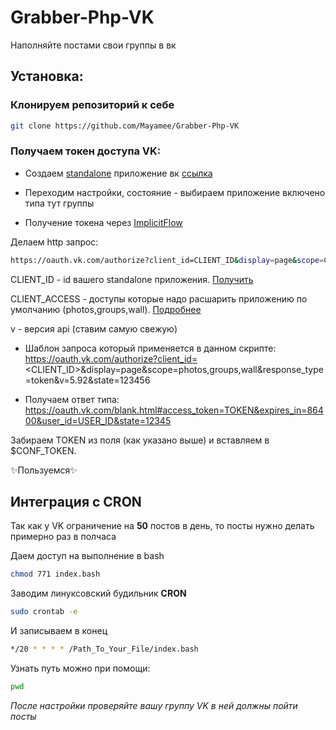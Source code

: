 # Grabber-Php-VK

Наполняйте постами свои группы в вк

## Установка:

### Клонируем репозиторий к себе

```sh
git clone https://github.com/Mayamee/Grabber-Php-VK
```

### Получаем токен доступа VK:

- Создаем [standalone](https://vk.com/dev/standalone) приложение вк [ссылка](https://vk.com/editapp?act=create)

- Переходим настройки, состояние - выбираем приложение включено
  типа тут группы

- Получение токена через [ImplicitFlow](https://vk.com/dev/implicit_flow_user)

Делаем http запрос:

```sh
https://oauth.vk.com/authorize?client_id=CLIENT_ID&display=page&scope=CLIENT_ACCESS&response_type=token&v=5.92&state=123456
```

CLIENT_ID - id вашего standalone приложения. [Получить](https://vk.com/apps?act=manage)

CLIENT_ACCESS - доступы которые надо расшарить приложению по умолчанию (photos,groups,wall). [Подробнее](https://vk.com/dev/permissions)

v - версия api (ставим самую свежую)

- Шаблон запроса который применяется в данном скрипте: https://oauth.vk.com/authorize?client_id=<CLIENT_ID>&display=page&scope=photos,groups,wall&response_type=token&v=5.92&state=123456

- Получаем ответ типа:
  <https://oauth.vk.com/blank.html#access_token=TOKEN&expires_in=86400&user_id=USER_ID&state=12345>

Забираем TOKEN из поля (как указано выше) и вставляем в $CONF_TOKEN.

✨Пользуемся✨

## Интеграция с CRON

Так как у VK ограничение на **50** постов в день, то посты нужно делать примерно раз в полчаса

Даем доступ на выполнение в bash

```sh
chmod 771 index.bash
```

Заводим линуксовский будильник **CRON**

```sh
sudo crontab -e
```

И записываем в конец

```sh
*/20 * * * * /Path_To_Your_File/index.bash
```

Узнать путь можно при помощи:

```sh
pwd
```

_После настройки проверяйте вашу группу VK в ней должны пойти посты_
